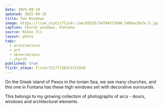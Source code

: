 ```yaml
---
date: 2025-09-19
updated: 2025-09-19
title: Two Windows
image: https://live.staticflickr.com/65535/54794571090_b46bec0afe_h.jpg
caption: Church windows, Fontana
source: Nikon 7ii
layout: photo
tags:
  - architecture
  - art
  - observations
  - church
published: true
flickr_album: flickr72177720323722839
---
```

On the Greek island of Paxos in the Ionian Sea, we see many churches, and this one in Fontana has these high windows set with decorative surrounds.

This belongs to my growing collection of photographs of arcs - doors, windows and architectural elements.